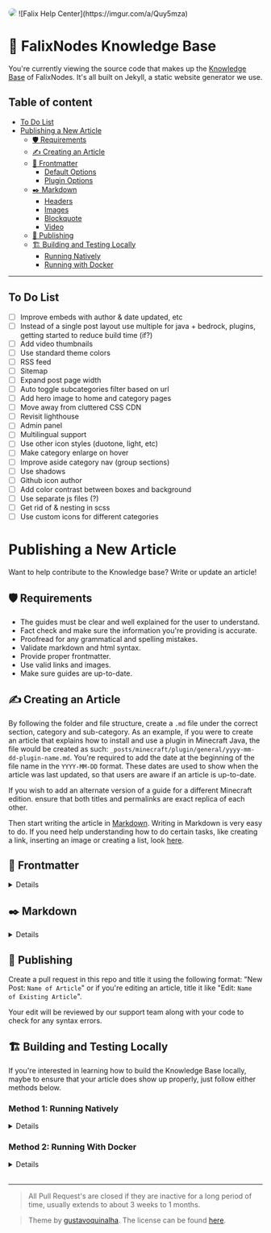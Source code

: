 <img style="border-radius: 20px;" src="https://i.imgur.com/nyoM6z6.png"> 
![Falix Help Center](https://imgur.com/a/Quy5mza)

# 📖 FalixNodes Knowledge Base

You're currently viewing the source code that makes up the [Knowledge Base](https://kb.falixnodes.net/) of FalixNodes. It's all built on Jekyll, a static website generator we use.

## Table of content

- [To Do List](https://github.com/FalixNodes-Software/Knowledge-base#todo)
- [Publishing a New Article](https://github.com/FalixNodes-Software/Knowledge-base#publishing-a-new-article)
  - [🛡️ Requirements](https://github.com/FalixNodes-Software/Knowledge-base#%EF%B8%8F-requirements)
  - [✍️ Creating an Article](https://github.com/FalixNodes-Software/Knowledge-base#%EF%B8%8F-creating-an-article)
  - [📃️ Frontmatter](https://github.com/FalixNodes-Software/Knowledge-base#%EF%B8%8F-frontmatter)
    - [Default Options](https://github.com/FalixNodes-Software/Knowledge-base#default-options)
    - [Plugin Options](https://github.com/FalixNodes-Software/Knowledge-base#plugins)
  - [✒️ Markdown](https://github.com/FalixNodes-Software/Knowledge-base#%EF%B8%8F-markdown)
    - [Headers](https://github.com/FalixNodes-Software/Knowledge-base#headers)
    - [Images](https://github.com/FalixNodes-Software/Knowledge-base#images)
    - [Blockquote](https://github.com/FalixNodes-Software/Knowledge-base#blockquote)
    - [Video](https://github.com/FalixNodes-Software/Knowledge-base#video)
  - [📢️ Publishing](https://github.com/FalixNodes-Software/Knowledge-base#%EF%B8%8F-publishing)
  - [🏗️ Building and Testing Locally](https://github.com/FalixNodes-Software/Knowledge-base#%EF%B8%8F-building-and-testing-locally)
    - [Running Natively](https://github.com/FalixNodes-Software/Knowledge-base#method-1-running-natively)
    - [Running with Docker](https://github.com/FalixNodes-Software/Knowledge-base#method-2-running-with-docker)

---

## To Do List

- [ ] Improve embeds with author & date updated, etc
- [ ] Instead of a single post layout use multiple for java + bedrock, plugins, getting started to reduce build time (if?)
- [ ] Add video thumbnails
- [ ] Use standard theme colors
- [ ] RSS feed
- [ ] Sitemap
- [ ] Expand post page width
- [ ] Auto toggle subcategories filter based on url
- [ ] Add hero image to home and category pages
- [ ] Move away from cluttered CSS CDN
- [ ] Revisit lighthouse
- [ ] Admin panel
- [ ] Multilingual support
- [ ] Use other icon styles (duotone, light, etc)
- [ ] Make category enlarge on hover
- [ ] Improve aside category nav (group sections)
- [ ] Use shadows
- [ ] Github icon author
- [ ] Add color contrast between boxes and background
- [ ] Use separate js files (?)
- [ ] Get rid of & nesting in scss
- [ ] Use custom icons for different categories

</details>

# Publishing a New Article

Want to help contribute to the Knowledge base? Write or update an article!

## 🛡️ Requirements

- The guides must be clear and well explained for the user to understand.
- Fact check and make sure the information you're providing is accurate.
- Proofread for any grammatical and spelling mistakes.
- Validate markdown and html syntax.
- Provide proper frontmatter.
- Use valid links and images.
- Make sure guides are up-to-date.

## ✍️ Creating an Article

By following the folder and file structure, create a `.md` file under the correct section, category and sub-category. As an example, if you were to create an article that explains how to install and use a plugin in Minecraft Java, the file would be created as such: `_posts/minecraft/plugin/general/yyyy-mm-dd-plugin-name.md`. You're required to add the date at the beginning of the file name in the `YYYY-MM-DD` format. These dates are used to show when the article was last updated, so that users are aware if an article is up-to-date.

If you wish to add an alternate version of a guide for a different Minecraft edition. ensure that both titles and permalinks are exact replica of each other.

Then start writing the article in [Markdown](https://www.markdownguide.org/getting-started/). Writing in Markdown is very easy to do. If you need help understanding how to do certain tasks, like creating a link, inserting an image or creating a list, look [here](https://guides.github.com/features/mastering-markdown/).

## 📃️ Frontmatter

<details>

<br>

Make sure the frontmatter is setup properly; this is usually at the top of every article.

### Default Options

```markdown
---
layout: post
title:  "Title of Article"
category: Java
tags: General
description: "Here is the description of your guide"
permalink: /minecraft/java/general/name-of-article
image: "link"
author: Name
icon: book-bookmark
---
```

| Metadata       | Description                                                                                                                  |
| -------------- | ---------------------------------------------------------------------------------------------------------------------------- |
| `layout:`      | Must **always** remain as `post`                                                                                             |
| `title:`       | The title of your guide, make sure it contains the necessary keywords to make it stand out                                   |
| `category:`    | Any of the categories in the `_categories` folder _(Case sensitive)_                                                         |
| `tags:`        | Any sub-category; they are each listed in their corresponding category file in the `_categories_` folder. _(Case sensitive)_ |
| `description:` | A description for your guide, keep it concise, informative and interesting                                                   |
| `permalink:`   | /`section`/`category`/`sub-category`/`short-title` _(Lowercase)_                                                             |
| `image:`       | A direct link to an image to be used as a thumbnail _(Optional)_                                                             |
| `author:`      | Name of the current author and maintainer                                                                                    |
| `icon:`        | Direct link to an icon. _(Optional)_                                                                                         |
| `toc:`         | Whether to enable table of contents or not. _(Optional, default value is `true`)_                                            |

> Encompass your values in quotation marks if it contains symbols other than slashes `/` or hyphens `-`.

### Modifications / Addon Options

The below frontmatter options are extra options for **Minecraft modifications and addons (plugins, mods and data-packs)** in addition to the default options:

```markdown
---
layout: post
title:  "Title of Article"
category: Modifications
tags: General
description: "Here is the description of your guide"
permalink: /minecraft/modifications/general/name-of-mod
image: "link"
author: Name

icon: "link"
mod-name: "Name of mod"
mod-author: "Mod author"
mod-url: "link"
---
```

| Metadata      | Description                                                                                 |
| ------------- | ------------------------------------------------------------------------------------------- |
| `icon:`       | Direct link to the mod's icon                                                               |
| `mod-name:`   | Official mod name                                                                           |
| `mod-author:` | Name of the mod's author or company. You may use a comma `,` to list a maximum of 3 authors |
| `mod-url:`    | A link to the mod's official page or website                                                |

### Getting Started Options

If you wish to include a post from an existing category in the `Getting started` category, use these extra frontmatter options:

```markdown
---
category:
    - Java
    - Getting-started
post_order: 1
---
```

| Metadata     | Description                                                                                                                 |
| ------------ | --------------------------------------------------------------------------------------------------------------------------- |
| `category`   | Can be turned into an array to include an extra category. `Getting-started` must always be the second category in the array |
| `post_order` | Order of the post within the Getting-started category                                                                       |

</details>

## ✒️ Markdown

<details>

<br>

[Markdown cheatsheet](https://markdownguide.offshoot.io/cheat-sheet/).

### Headers

Using "# Title of Article" isn't needed; the layout will automatically add the title of the article to the top of the guide. That being said, always use "## Subtitle" instead.

### Ordered Lists (Steps)

When typing out steps using ordered lists, make sure to separate each step with a **blank line**. Otherwise, Karamdown will not generate a `<p>` tag.

### Images

If you're adding an image to the files, use a path like `content/assets/images/posts/...`.

### Blockquote

There are 4 custom blockquote, which are each used in different context:

**Note:**

Used to add additional information that does not fit in its own paragraph.

```markdown
> hi this is blockquote
```

**Success:**

Used to signify success messages or completion.

```markdown
{: .success}

> hi this is blockquote
```

**Warning:**

Used as a warning to avoid something.

```markdown
{: .warning}

> hi this is blockquote
```

**Error:**

Used as a way to display common errors or issues.

```markdown
{: .error}

> hi this is blockquote
```

### Video

[Learn how to embed a YouTube video](https://support.google.com/youtube/answer/171780?hl=en)

```markdown

<video controls preload="auto"><source
 src="https://example.com/video.webm" type="video/webm"
 src="https://example.com/video.mp4" type="video/mp4"
 /></video>

```

> If you're adding a video to the files, use a path like `/assets/videos/posts/...`.

Make sure to provide both webm and mp4. Webm are much smaller and load faster, although an MP4 file is required as not all browsers support webm format. So the MP4 is more of a fallback option if the user's browser doesn't like the webm format.

</details>

## 📢️ Publishing

Create a pull request in this repo and title it using the following format: "New Post: `Name of Article`" or if you're editing an article, title it like "Edit: `Name of Existing Article`".

Your edit will be reviewed by our support team along with your code to check for any syntax errors.

## 🏗️ Building and Testing Locally

If you're interested in learning how to build the Knowledge Base locally, maybe to ensure that your article does show up properly, just follow either methods below.

### Method 1: Running Natively

<details>

<br>

Since the Knowledge Base is powered by Jekyll, you'll need to install it [here](https://jekyllrb.com/docs/installation/).
While it's installing, download a copy of this repository.

Once Jekyll is fully installed, open command prompt and change directory (`cd`) to the downloaded repository. Then type and run the following command:

```jekyll

bundle exec jekyll serve --livereload --watch

```

Once you see a done message, go to <http://localhost:4000/> in your preferred web browser.

</details>

### Method 2: Running With Docker

<details>

<br>

Since we will be using Docker, you'll need to install it [here](https://docs.docker.com/get-docker/).
While it's installing, download a copy of this repository, and create a `docker-compose.yml` file in it's root with the following content:

```jekyll

services:
jekyll:
volumes: - "./:/srv/jekyll" - "./vendor/bundle:/usr/local/bundle"
ports: - "4000:4000" - "35729:35729"
image: jekyll/jekyll
command: jekyll serve --livereload --watch --force_polling

```

> If this is the first time running the Knowledge Base, use `bundle install` instead of `jekyll serve --livereload --watch --force_polling`. Once everything is installed you may continue using `jekyll serve --livereload --watch --force_polling`.

Once Docker is fully installed, run it. Then open command prompt and change directory (`cd`) to the downloaded repository, and type and run the following command:

```docker

docker-compose up

```

Once you see a done message, go to <http://localhost:4000/> in your preferred web browser.

</details>

<br>

---

> All Pull Request's are closed if they are inactive for a long period of time, usually extends to about 3 weeks to 1 months.

> Theme by [gustavoquinalha](https://github.com/gustavoquinalha/jekyll-help-center-theme). The license can be found [here](https://github.com/gustavoquinalha/jekyll-help-center-theme/blob/master/LICENSE.txt).
